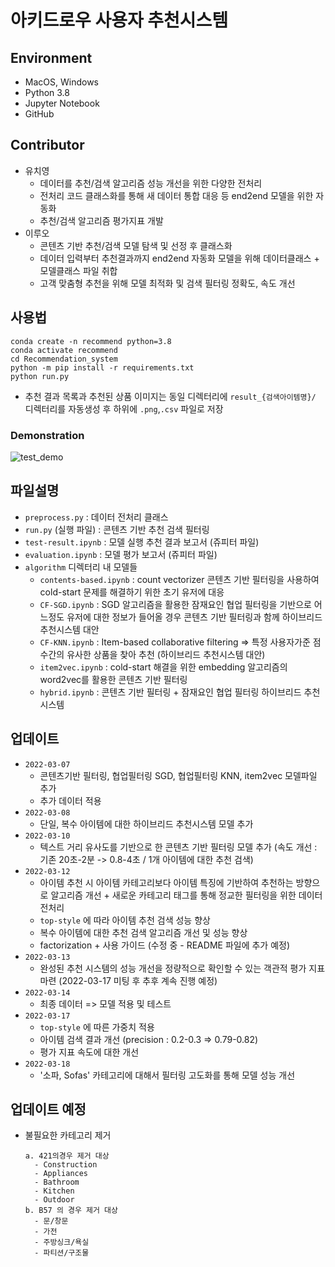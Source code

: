# 아키드로우 사용자 추천시스템
## Environment
  - MacOS, Windows
  - Python 3.8
  - Jupyter Notebook
  - GitHub

## Contributor
  - 유치영
    - 데이터를 추천/검색 알고리즘 성능 개선을 위한 다양한 전처리
    - 전처리 코드 클래스화를 통해 새 데이터 통합 대응 등 end2end 모델을 위한 자동화
    - 추천/검색 알고리즘 평가지표 개발
  - 이루오
    - 콘텐츠 기반 추천/검색 모델 탐색 및 선정 후 클래스화
    - 데이터 입력부터 추천결과까지 end2end 자동화 모델을 위해 데이터클래스 + 모델클래스 파일 취합
    - 고객 맞춤형 추천을 위해 모델 최적화 및 검색 필터링 정확도, 속도 개선

## 사용법
  ```
  conda create -n recommend python=3.8
  conda activate recommend
  cd Recommendation_system
  python -m pip install -r requirements.txt
  python run.py
  ```
  - 추천 결과 목록과 추천된 상품 이미지는 동일 디렉터리에 `result_{검색아이템명}/` 디렉터리를 자동생성 후 하위에 `.png`,`.csv` 파일로 저장
  ### Demonstration
  ![test_demo](https://user-images.githubusercontent.com/61719257/158094840-1e0bfa06-82e5-4243-8416-9e22d34945f5.gif)


## 파일설명
  - `preprocess.py` : 데이터 전처리 클래스
  - `run.py` (실행 파일) : 콘텐츠 기반 추천 검색 필터링
  - `test-result.ipynb` : 모델 실행 추천 결과 보고서 (쥬피터 파일)
  - `evaluation.ipynb` : 모델 평가 보고서 (쥬피터 파일)
  - `algorithm` 디렉터리 내 모델들
    - `contents-based.ipynb` : count vectorizer 콘텐츠 기반 필터링을 사용하여 cold-start 문제를 해결하기 위한 초기 유저에 대응
    - `CF-SGD.ipynb` : SGD 알고리즘을 활용한 잠재요인 협업 필터링을 기반으로 어느정도 유저에 대한 정보가 들어올 경우 콘텐츠 기반 필터링과 함께 하이브리드 추천시스템 대안
    - `CF-KNN.ipynb` : Item-based collaborative filtering ⇒ 특정 사용자가준 점수간의 유사한 상품을 찾아 추천 (하이브리드 추천시스템 대안)
    - `item2vec.ipynb` : cold-start 해결을 위한 embedding 알고리즘의 word2vec를 활용한 콘텐츠 기반 필터링
    - `hybrid.ipynb` : 콘텐츠 기반 필터링 + 잠재요인 협업 필터링 하이브리드 추천시스템 
  

## 업데이트
  - `2022-03-07`
    - 콘텐츠기반 필터링, 협업필터링 SGD, 협업필터링 KNN, item2vec 모델파일 추가
    - 추가 데이터 적용
  - `2022-03-08`
    - 단일, 복수 아이템에 대한 하이브리드 추천시스템 모델 추가
  - `2022-03-10`
    - 텍스트 거리 유사도를 기반으로 한 콘텐츠 기반 필터링 모델 추가 (속도 개선 : 기존 20초-2분 -> 0.8-4초 / 1개 아이템에 대한 추천 검색)
  - `2022-03-12`
    - 아이템 추천 시 아이템 카테고리보다 아이템 특징에 기반하여 추천하는 방향으로 알고리즘 개선 + 새로운 카테고리 태그를 통해 정교한 필터링을 위한 데이터 전처리
    - `top-style` 에 따라 아이템 추천 검색 성능 향상
    - 복수 아이템에 대한 추천 검색 알고리즘 개선 및 성능 향상
    - factorization + 사용 가이드 (수정 중 - README 파일에 추가 예정)
  - `2022-03-13`
    - 완성된 추천 시스템의 성능 개선을 정량적으로 확인할 수 있는 객관적 평가 지표 마련 (2022-03-17 미팅 후 추후 계속 진행 예정)
  - `2022-03-14`
    - 최종 데이터 => 모델 적용 및 테스트
  - `2022-03-17`
    - `top-style` 에 따른 가중치 적용
    - 아이템 검색 결과 개선 (precision : 0.2-0.3 => 0.79-0.82)
    - 평가 지표 속도에 대한 개선
  - `2022-03-18`
    - '소파, Sofas' 카테고리에 대해서 필터링 고도화를 통해 모델 성능 개선
    
## 업데이트 예정
  - 불필요한 카테고리 제거
    ```
    a. 421의경우 제거 대상
      - Construction
      - Appliances
      - Bathroom
      - Kitchen
      - Outdoor
    b. B57 의 경우 제거 대상
      - 문/창문
      - 가전
      - 주방싱크/욕실
      - 파티션/구조물
    ```
  
  

